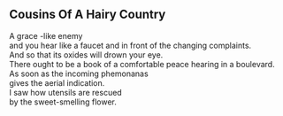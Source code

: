 Cousins Of A Hairy Country
--------------------------
A grace -like enemy  
and you hear like a faucet and in front of the changing complaints.  
And so that its oxides will drown your eye.  
There ought to be a book of a comfortable peace hearing in a boulevard.  
As soon as the incoming phemonanas  
gives the aerial indication.  
I saw how utensils are rescued  
by the sweet-smelling flower.  
